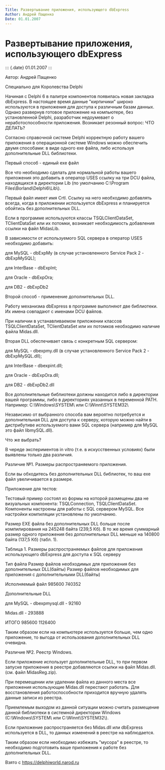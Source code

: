 ```yaml
---
Title: Развертывание приложения, использующего dbExpress
Author: Андрей Пащенко
Date: 01.01.2007
---
```



Развертывание приложения, использующего dbExpress
=================================================

::: {.date}
01.01.2007
:::

Автор: Андрей Пащенко

Специально для Королевства Delphi

Начиная с Delphi 6 в палитре компонентов появилась новая закладка
dbExpress. В настоящее время данные \"кирпичики\" широко используются в
приложения для доступа к различным базам данных. Однако развернув
готовое приложение на компьютере, без установленной Delphi, разработчик
недоумевает о неработоспособности приложения. Возникает резонный вопрос:
ЧТО ДЕЛАТЬ?

Согласно справочной системе Delphi корректную работу вашего приложения в
операционной системе Windows можно обеспечить двумя способами: в виде
одного exe файла, либо используя дополнительные DLL библиотеки.

Первый способ - единый exe файл

Все что необходимо сделать для нормальной работы вашего приложения это
добавить в оператор USES ссылку на три DCU файла, находящихся в
директории Lib (по умолчанию C:\\Program
Files\\Borland\\Delphi6\\Lib\\).

Первый файл имеет имя Crtl. Ссылку на него необходимо добавлять всегда,
когда в приложении используется dbExpress и планируется обойтись без
дополнительных DLL.

Если в программе используются классы TSQLClientDataSet, TClientDataSet
или их потомки, возникает необходимость добавления ссылки на файл
MidasLib.

В зависимости от используемого SQL сервера в оператор USES необходимо
добавить:

для MySQL - dbExpMy (в случае установленного Service Pack 2 -
dbExpMySQL);

для InterBase - dbExpInt;

для Oracle - dbExpOra;

для DB2 - dbExpDb2

Второй способ - применение дополнительных DLL.

Работу механизма dbExpress в программе выполняют две библиотеки. Их
имена совпадают с именами DCU файлов.

При наличии в устанавливаемом приложении классов TSQLClientDataSet,
TClientDataSet или их потомков необходимо наличие файла Midas.dll.

Вторая DLL обеспечивает связь с конкретным SQL сервером:

для MySQL - dbexpmy.dll (в случае установленного Service Pack 2 -
dbExpMySQL.dll);

для InterBase - dbexpint.dll;

для Oracle - dbExpOra.dll;

для DB2 - dbExpDb2.dll

Все дополнительные библиотеки должны находится либо в директории вашей
программы, либо в директориях указанных в переменной PATH. Например:
C:\\Windows\\SYSTEM\\ или C:\\Winnt\\SYSTEM32\

Независимо от выбранного способа вам вероятно потребуется и
дополнительная DLL для доступа к серверу, которую можно найти в
дистрибутиве используемого вами SQL сервера (например для MySQL это файл
libmySQL.dll).

Что же выбрать?

В череде экспериментов in vitro (т.е. в искусственных условиях) были
выявлены только два различия.

Различие №1. Размеры распространяемого приложения.

Если вы обходитесь без дополнительных DLL библиотек, то ваш exe файл
увеличивается в размере.

Приложение для тестов:

Тестовый пример состоял из формы на которой размещены два не визуальных
компонента: TSQLConnection, TSQLClientDataSet. Компоненты настроены для
работы с SQL сервером MySQL. Все настройки компиляции установлены по
умолчанию.

Размер EXE файла без дополнительных DLL больше после компилирования на
245248 байта (239,5 Кб). В то же время суммарный размер одного
приложения без дополнительных DLL меньше на 140800 байта (137,5 Кб)
(табл. 1).

Таблица 1. Размеры распространяемых файлов для приложения использующего
dbExpress для доступа к SQL серверу

Тип файла Размер файлов необходимых для приложения без дополнительных
DLL(байты) Размер файлов необходимых для приложения с дополнительными
DLL(байты)

Исполняемый файл 985600 740352

Дополнительные DLL

для MySQL - dbexpmysql.dll - 92160

Midas.dll - 293888

ИТОГО 985600 1126400

Таким образом если на компьютере используется больше, чем одно
приложение, то выгода от использования дополнительных DLL очевидна.

Различие №2. Реестр Windows.

Если приложение использует дополнительные DLL, то при первом запуске
приложения в реестре добавляются ссылки на файл Midas.dll. (см. файл
MidasReg.zip).

При перемещении или удалении файла из данного места все приложения
использующие Midas.dll перестают работать. Для восстановления
работоспособности приходится вручную удалять данные записи из реестра.

Приемлемым выходом из данной ситуации можно считать размещение данной
библиотеки в системной директории Windows (C:\\Windows\\SYSTEM\\ или
C:\\Winnt\\SYSTEM32\\).

Если приложение распространяется без Midas.dll или dbExpress
используется в DLL, то данных изменений в реестре на наблюдается.

Таким образом если необходимо избежать \"мусора\" в реестре, то
необходимо подготовить ваше приложения к работе без дополнительных DLL.

Взято с <https://delphiworld.narod.ru>
